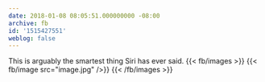 ```yaml
---
date: 2018-01-08 08:05:51.000000000 -08:00
archive: fb
id: '1515427551'
weblog: false
---
```


This is arguably the smartest thing Siri has ever said.
{{< fb/images >}}
{{< fb/image src="image.jpg" />}}
{{< /fb/images >}}
